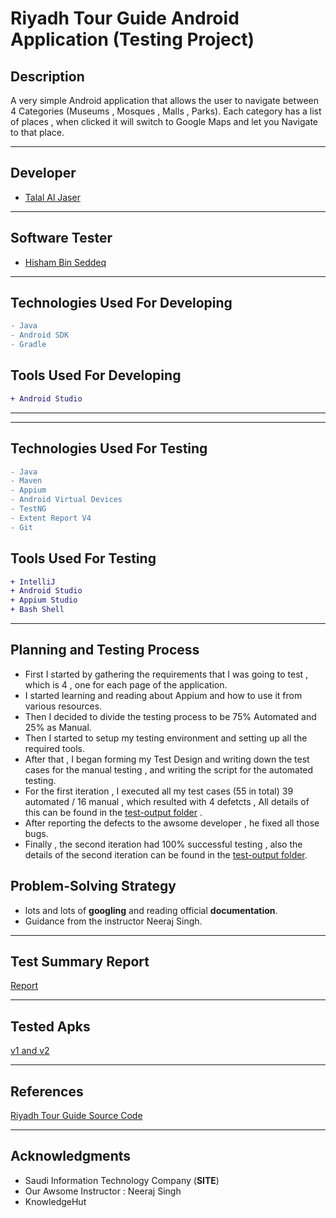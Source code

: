 # Riyadh Tour Guide Android Application (Testing Project)

## Description

A very simple Android application that allows the user to navigate between 4 Categories (Museums , Mosques , Malls , Parks). Each category has a list of places , when clicked it will switch to Google Maps and let you Navigate to that place.

---

## Developer

- [Talal Al Jaser](https://github.com/tojasser)

---

## Software Tester

- [Hisham Bin Seddeq](https://github.com/HishamBS)

---

## Technologies Used For Developing

```diff
- Java
- Android SDK
- Gradle

```

## Tools Used For Developing

```diff
+ Android Studio
```
---

---

## Technologies Used For Testing

```diff
- Java
- Maven
- Appium
- Android Virtual Devices
- TestNG
- Extent Report V4
- Git

```

## Tools Used For Testing

```diff
+ IntelliJ 
+ Android Studio
+ Appium Studio
+ Bash Shell

```
---

## Planning and Testing Process
- First I started by gathering the requirements that I was going to test , which is 4 , one for each page of the application.
- I started learning and reading about Appium and how to use it from various resources.
- Then I decided to divide the testing process to be 75% Automated and 25% as Manual.
- Then I started to setup my testing environment and setting up all the required tools.
- After that , I began forming my Test Design and writing down the test cases for the manual testing , and writing the script for the automated testing.
- For the first iteration ,  I executed all my test cases (55 in total) 39 automated / 16 manual , which resulted with 4 defetcts , All details of this can be found in the [test-output folder](./test-output) .
- After reporting the defects to the awsome developer , he fixed all those bugs.
- Finally , the second iteration had 100% successful testing , also the details of the second iteration can be found in the [test-output folder](./test-output).

## Problem-Solving Strategy

- lots and lots of **googling** and reading official **documentation**.
- Guidance from the instructor Neeraj Singh.

---

## Test Summary Report
[Report](https://hishambs.github.io/Ryiadh-Tour-Android-Automoation-Test/index.html)

---

## Tested Apks 
[v1 and v2 ](./apks)

---



## References 


[Riyadh Tour Guide Source Code](https://github.com/tojasser/RiyadhTourGuide)


--- 


## Acknowledgments

- Saudi Information Technology Company (**SITE**)
- Our Awsome Instructor : Neeraj Singh
- KnowledgeHut
